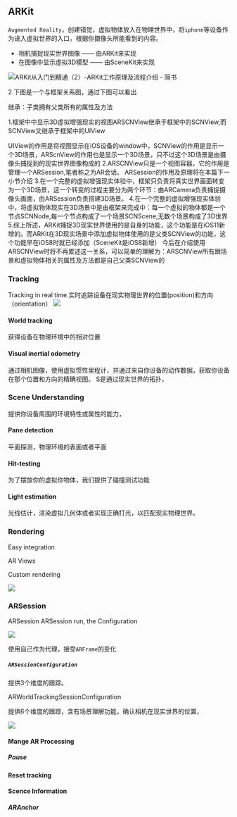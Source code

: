 ## ARKit

`Augmented Reality`，创建错觉，虚拟物体放入在物理世界中，将`iphone`等设备作为进入虚拟世界的入口，根据你摄像头所能看到的内容。


* 相机捕捉现实世界图像 —— 由ARKit来实现
* 在图像中显示虚拟3D模型 —— 由SceneKit来实现

![ARKit从入门到精通（2）-ARKit工作原理及流程介绍 - 简书](http://oc98nass3.bkt.clouddn.com/2017-08-31-15041435972369.jpg)

[](http://www.jianshu.com/p/0492c7122d2f)
2.下图是一个<ARKit>与<SceneKit>框架关系图，通过下图可以看出

继承：子类拥有父类所有的属性及方法

1.<ARKit>框架中中显示3D虚拟增强现实的视图ARSCNView继承于<SceneKit>框架中的SCNView,而SCNView又继承于<UIKit>框架中的UIView

UIView的作用是将视图显示在iOS设备的window中，SCNView的作用是显示一个3D场景，ARScnView的作用也是显示一个3D场景，只不过这个3D场景是由摄像头捕捉到的现实世界图像构成的
2.ARSCNView只是一个视图容器，它的作用是管理一个ARSession,笔者称之为AR会话。
ARSession的作用及原理将在本篇下一小节介绍
3.在一个完整的虚拟增强现实体验中，<ARKit>框架只负责将真实世界画面转变为一个3D场景，这一个转变的过程主要分为两个环节：由ARCamera负责捕捉摄像头画面，由ARSession负责搭建3D场景。
4.在一个完整的虚拟增强现实体验中，将虚拟物体现实在3D场景中是由<SceneKit>框架来完成中：每一个虚拟的物体都是一个节点SCNNode,每一个节点构成了一个场景SCNScene,无数个场景构成了3D世界
5.综上所述，ARKit捕捉3D现实世界使用的是自身的功能，这个功能是在iOS11新增的。而ARKit在3D现实场景中添加虚拟物体使用的是父类SCNView的功能，这个功能早在iOS8时就已经添加（SceneKit是iOS8新增）
今后在介绍使用ARSCNView时将不再累述这一关系，可以简单的理解为：ARSCNView所有跟场景和虚拟物体相关的属性及方法都是自己父类SCNView的

###  Tracking 
Tracking in real time.实时追踪设备在现实物理世界的位置(position)和方向（orientation）
![](http://oc98nass3.bkt.clouddn.com/2017-08-31-15041317564881.jpg)

#### World tracking 

获得设备在物理环境中的相对位置

#### Visual inertial odometry

通过相机图像，使用虚拟惯性里程计，并通过来自你设备的动作数据，获取你设备在那个位置和方向的精确视图。 S是通过现实世界的拓扑，

### Scene Understanding

提供你设备周围的环境特性或属性的能力，

#### Pane detection

平面探测，物理环境的表面或者平面

#### Hit-testing
为了摆放你的虚拟你物体，我们提供了碰撞测试功能

#### Light estimation

光线估计，渲染虚拟几何体或者实现正确打光，以匹配现实物理世界。


### Rendering

Easy integration

AR Views

Custom rendering


![](http://oc98nass3.bkt.clouddn.com/2017-08-31-15041307674446.jpg)


### ARSession
ARSession 
ARSession  run, the Configuration

![](http://oc98nass3.bkt.clouddn.com/2017-08-31-15041308520213.jpg)

使用自己作为代理，接受`ARFrame`的变化

##### `ARSessionConfiguration`

提供3个维度的跟踪。

ARWorldTrackingSessionConfiguration

提供6个维度的跟踪，含有场景理解功能，确认相机在现实世界的位置，

![](http://oc98nass3.bkt.clouddn.com/2017-08-31-15041310261817.jpg)

####  Mange AR Processing

##### Pause

#### Reset tracking

#### Scence Information 
##### ARAnchor





